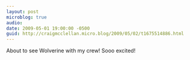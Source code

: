 ```yaml
---
layout: post
microblog: true
audio: 
date: 2009-05-01 19:00:00 -0500
guid: http://craigmcclellan.micro.blog/2009/05/02/t1675514886.html
---
```

About to see Wolverine with my crew! Sooo excited!
